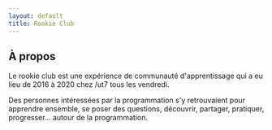```yaml
---
layout: default
title: Rookie Club
---
```


## À propos

Le rookie club est une expérience de communauté d'apprentissage qui a eu lieu de 2016 à 2020 chez /ut7 tous les vendredi.

Des personnes intéressées par la programmation s'y retrouvaient pour apprendre ensemble, se poser des questions, découvrir, partager, pratiquer, progresser... autour de la programmation.


